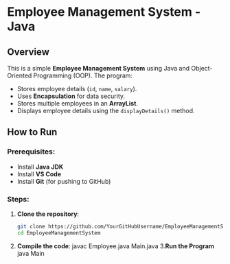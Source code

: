 # Employee Management System - Java

## Overview
This is a simple **Employee Management System** using Java and Object-Oriented Programming (OOP). The program:
- Stores employee details (`id`, `name`, `salary`).
- Uses **Encapsulation** for data security.
- Stores multiple employees in an **ArrayList**.
- Displays employee details using the `displayDetails()` method.

## How to Run
### Prerequisites:
- Install **Java JDK**
- Install **VS Code**
- Install **Git** (for pushing to GitHub)

### Steps:
1. **Clone the repository**:
   ```sh
   git clone https://github.com/YourGitHubUsername/EmployeeManagementSystem.git
   cd EmployeeManagementSystem
2. **Compile the code**:
   javac Employee.java Main.java
3.**Run the Program**
   java Main
 